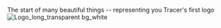The start of many beautiful things -- representing you Tracer's first logo
![Logo_long_transparent bg_white](https://github.com/tracinglifesciences/tracinglifesciences/assets/157833673/ff5fae0b-c56b-4063-86d2-3c655266573e)

